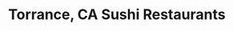 ---
layout: city
title: Torrance, CA Sushi Restaurants
permalink: /california/torrance/
stateAbbr: CA
stateName: California
cityName: Torrance
---